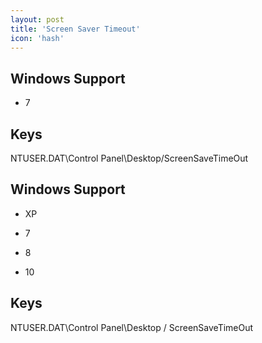 ```yaml
---
layout: post
title: 'Screen Saver Timeout'
icon: 'hash'
---
```


## Windows Support

- 7



## Keys

NTUSER.DAT\Control Panel\Desktop/ScreenSaveTimeOut



## Windows Support

- XP

- 7

- 8

- 10



## Keys

NTUSER.DAT\Control Panel\Desktop / ScreenSaveTimeOut

